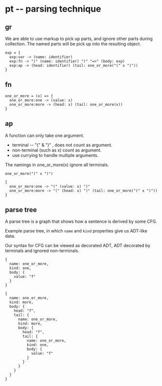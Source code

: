 # pt -- parsing technique

## gr

We are able to use markup to pick up parts,
and ignore other parts during collection.
The named parts will be pick up into the resulting object.

```
exp = {
  exp:var -> (name: identifier)
  exp:fn -> "(" (name: identifier) ")" "=>" (body: exp)
  exp:ap -> (head: identifier) (tail: one_or_more("(" x ")"))
}
```

## fn

```
one_or_more = (x) => {
  one_or_more:one -> (value: x)
  one_or_more:more -> (head: x) (tail: one_or_more(x))
}
```

## ap

A function can only take one argument.
- terminal -- "(" & ")" , does not count as argument.
- non-terminal (such as x) count as argument.
- use currying to handle multiple arguments.

The namings in one_or_more(x) ignore all terminals.

```
one_or_more("(" x ")")
```

```
{
  one_or_more:one -> "(" (value: x) ")"
  one_or_more:more -> "(" (head: x) ")" (tail: one_or_more("(" x ")"))
}
```

## parse tree

A parse tree is a graph that shows how a sentence is derived by some CFG.

Example parse tree, in which `name` and `kind` properties give us ADT-like data.

Our syntax for CFG can be viewed as decorated ADT,
ADT decorated by terminals and ignored non-terminals.

```
{
  name: one_or_more,
  kind: one,
  body: {
    value: "f"
  }
}

{
  name: one_or_more,
  kind: more,
  body: {
    head: "f",
    tail: {
      name: one_or_more,
      kind: more,
      body: {
        head: "f",
        tail: {
          name: one_or_more,
          kind: one,
          body: {
            value: "f"
          }
        }
      }
    }
  }
}
```
